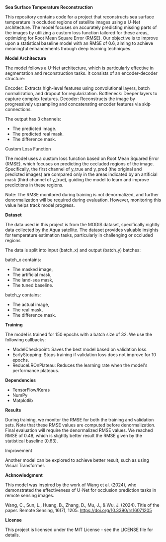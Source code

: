 **Sea Surface Temperature Reconstruction**

This repository contains code for a project that reconstructs sea surface temperature in occluded regions of satellite images using a U-Net architecture. The model focuses on accurately predicting missing parts of the images by utilizing a custom loss function tailored for these areas, optimizing for Root Mean Square Error (RMSE). Our objective is to improve upon a statistical baseline model with an RMSE of 0.6, aiming to achieve meaningful enhancements through deep learning techniques.

**Model Architecture**

The model follows a U-Net architecture, which is particularly effective in segmentation and reconstruction tasks. It consists of an encoder-decoder structure:

Encoder: Extracts high-level features using convolutional layers, batch normalization, and dropout for regularization.
Bottleneck: Deeper layers to capture complex features.
Decoder: Reconstructs the image by progressively upsampling and concatenating encoder features via skip connections.

The output has 3 channels:

- The predicted image.
- The predicted real mask.
- The difference mask.

Custom Loss Function

The model uses a custom loss function based on Root Mean Squared Error (RMSE), which focuses on predicting the occluded regions of the image. Specifically, the first channel of y_true and y_pred (the original and predicted images) are compared only in the areas indicated by an artificial mask (third channel of y_true), guiding the model to learn and improve predictions in these regions.

Note: The RMSE monitored during training is not denormalized, and further denormalization will be required during evaluation. However, monitoring this value helps track model progress.

**Dataset**

The data used in this project is from the MODIS dataset, specifically nightly data collected by the Aqua satellite. The dataset provides valuable insights for temperature estimation tasks, particularly in challenging or occluded regions

The data is split into input (batch_x) and output (batch_y) batches:

batch_x contains:
- The masked image,
- The artificial mask,
- The land-sea mask,
- The tuned baseline.

batch_y contains:
- The actual image,
- The real mask,
- The difference mask.

**Training**

The model is trained for 150 epochs with a batch size of 32. We use the following callbacks:

- ModelCheckpoint: Saves the best model based on validation loss.
- EarlyStopping: Stops training if validation loss does not improve for 10 epochs.
- ReduceLROnPlateau: Reduces the learning rate when the model's performance plateaus.

**Dependencies**

- TensorFlow/Keras
- NumPy
- Matplotlib

**Results**

During training, we monitor the RMSE for both the training and validation sets. Note that these RMSE values are computed before denormalization. Final evaluation will require the denormalized RMSE values. We reached RMSE of 0.48, which is slightly better result the RMSE given by the statistical baseline (0.63).

Improvement

Another model can be explored to achieve better result, such as using Visual Transformer.

**Acknowledgment**

This model was inspired by the work of Wang et al. (2024), who demonstrated the effectiveness of U-Net for occlusion prediction tasks in remote sensing images.

Wang, C., Sun, L., Huang, B., Zhang, D., Mu, J., & Wu, J. (2024). Title of the paper. Remote Sensing, 16(7), 1205. https://doi.org/10.3390/rs16071205

**License**

This project is licensed under the MIT License - see the LICENSE file for details.
